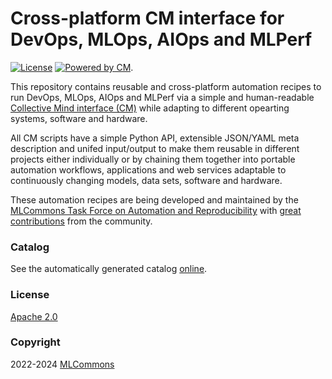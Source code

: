 # Cross-platform CM interface for DevOps, MLOps, AIOps and MLPerf

[![License](https://img.shields.io/badge/License-Apache%202.0-green)](LICENSE.md)
[![Powered by CM](https://img.shields.io/badge/Powered_by-MLCommons%20CM-blue)](https://github.com/mlcommons/ck).

This repository contains reusable and cross-platform automation recipes to run DevOps, MLOps, AIOps and MLPerf 
via a simple and human-readable [Collective Mind interface (CM)](https://github.com/mlcommons/ck) 
while adapting to different opearting systems, software and hardware.

All СM scripts have a simple Python API, extensible JSON/YAML meta description
and unifed input/output to make them reusable in different projects either individually 
or by chaining them together into portable automation workflows, applications 
and web services adaptable to continuously changing models, data sets, software and hardware.

These automation recipes are being developed and maintained 
by the [MLCommons Task Force on Automation and Reproducibility](https://github.com/mlcommons/ck/blob/master/docs/taskforce.md)
with [great contributions](CONTRIBUTING.md) from the community.

### Catalog

See the automatically generated catalog [online](https://access.cknowledge.org/playground/?action=scripts).

### License

[Apache 2.0](LICENSE.md)

### Copyright

2022-2024 [MLCommons](https://mlcommons.org)
